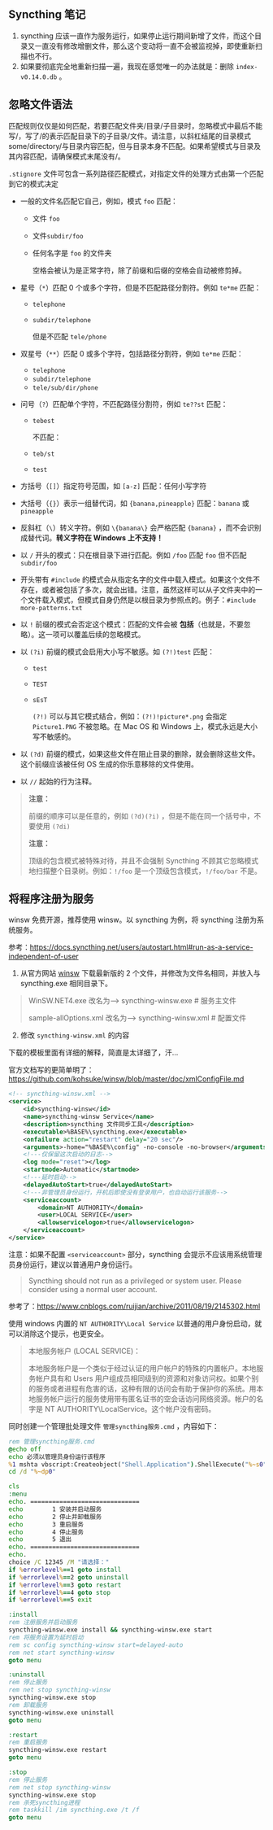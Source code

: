 ## Syncthing 笔记

1. syncthing 应该一直作为服务运行，如果停止运行期间新增了文件，而这个目录又一直没有修改增删文件，那么这个变动将一直不会被监视掉，即使重新扫描也不行。
2. 如果要彻底完全地重新扫描一遍，我现在感觉唯一的办法就是：删除 `index-v0.14.0.db` 。

## 忽略文件语法

匹配规则仅仅是如何匹配，若要匹配文件夹/目录/子目录时，忽略模式中最后不能写/，写了/的表示匹配目录下的子目录/文件。请注意，以斜杠结尾的目录模式 some/directory/与目录内容匹配，但与目录本身不匹配。如果希望模式与目录及其内容匹配，请确保模式末尾没有/。

`.stignore` 文件可包含一系列路径匹配模式，对指定文件的处理方式由第一个匹配到它的模式决定

- 一般的文件名匹配它自己，例如，模式 `foo` 匹配：

  - 文件 `foo`
  - 文件`subdir/foo`
  - 任何名字是 `foo` 的文件夹

    空格会被认为是正常字符，除了前缀和后缀的空格会自动被修剪掉。

- 星号（`*`）匹配 0 个或多个字符，但是不匹配路径分割符。例如 `te*me` 匹配：

  - `telephone`
  - `subdir/telephone`

    但是不匹配 `tele/phone`

- 双星号（`**`）匹配 0 或多个字符，包括路径分割符，例如 `te*me` 匹配：

  - `telephone`
  - `subdir/telephone`
  - `tele/sub/dir/phone`

- 问号（`?`）匹配单个字符，不匹配路径分割符，例如 `te??st` 匹配：

  - `tebest`

    不匹配：

  - `teb/st`
  - `test`

- 方括号（`[]`）指定符号范围，如 `[a-z]` 匹配：任何小写字符

- 大括号（`{}`）表示一组替代词，如 `{banana,pineapple}` 匹配：`banana` 或 `pineapple`

- 反斜杠（`\`）转义字符。例如 `\{banana\}` 会严格匹配 `{banana}` ，而不会识别成替代词。**转义字符在 Windows 上不支持！**

- 以 `/` 开头的模式：只在根目录下进行匹配。例如 `/foo` 匹配 `foo` 但不匹配 `subdir/foo`

- 开头带有 `#include` 的模式会从指定名字的文件中载入模式。如果这个文件不存在，或者被包括了多次，就会出错。注意，虽然这样可以从子文件夹中的一个文件载入模式，但模式自身仍然是以根目录为参照点的。例子：`#include more-patterns.txt`

- 以 `!` 前缀的模式会否定这个模式：匹配的文件会被 **包括**（也就是，不要忽略）。这一项可以覆盖后续的忽略模式。

- 以 `(?i)` 前缀的模式会启用大小写不敏感。如 `(?!)test` 匹配：

  - `test`
  - `TEST`
  - `sEsT`

    `(?!)` 可以与其它模式结合，例如：`(?!)!picture*.png` 会指定 `Picture1.PNG` 不被忽略。在 Mac OS 和 Windows 上，模式永远是大小写不敏感的。

- 以 `(?d)` 前缀的模式，如果这些文件在阻止目录的删除，就会删除这些文件。这个前缀应该被任何 OS 生成的你乐意移除的文件使用。

- 以 `//` 起始的行为注释。

> **注意：**
>
> 前缀的顺序可以是任意的，例如 `(?d)(?i)` ，但是不能在同一个括号中，不要使用 `(?di)`
>
> **注意：**
>
> 顶级的包含模式被特殊对待，并且不会强制 Syncthing 不顾其它忽略模式地扫描整个目录树。例如：`!/foo` 是一个顶级包含模式，`!/foo/bar` 不是。

## 将程序注册为服务

winsw 免费开源，推荐使用 winsw。以 syncthing 为例，将 syncthing 注册为系统服务。

参考：<https://docs.syncthing.net/users/autostart.html#run-as-a-service-independent-of-user>

1. 从官方网站 [winsw](https://github.com/kohsuke/winsw)  下载最新版的 2 个文件，并修改为文件名相同，并放入与 syncthing.exe 相同目录下。

>WinSW.NET4.exe               改名为-->           syncthing-winsw.exe        # 服务主文件
>
>sample-allOptions.xml      改名为-->           syncthing-winsw.xml        # 配置文件

2. 修改 `syncthing-winsw.xml` 的内容

下载的模板里面有详细的解释，简直是太详细了，汗...

官方文档写的更简单明了：<https://github.com/kohsuke/winsw/blob/master/doc/xmlConfigFile.md>

```xml
<!-- syncthing-winsw.xml -->
<service>
    <id>syncthing-winsw</id>
    <name>syncthing-winsw Service</name>
    <description>syncthing 文件同步工具</description>
    <executable>%BASE%\syncthing.exe</executable>
    <onfailure action="restart" delay="20 sec"/>
    <arguments>-home="%BASE%\config" -no-console -no-browser</arguments>
    <!---仅保留这次启动的日志-->
    <log mode="reset"></log>
    <startmode>Automatic</startmode>
    <!---延时启动-->
    <delayedAutoStart>true</delayedAutoStart>
    <!---非管理员身份运行，开机后即使没有登录用户，也自动运行该服务-->
    <serviceaccount>
        <domain>NT AUTHORITY</domain>
        <user>LOCAL SERVICE</user>
        <allowservicelogon>true</allowservicelogon>
    </serviceaccount>
</service>
```

注意：如果不配置 `<serviceaccount>` 部分，syncthing 会提示不应该用系统管理员身份运行，建议以普通用户身份运行。

> Syncthing should not run as a privileged or system user. Please consider using a normal user account.

参考了：<https://www.cnblogs.com/ruijian/archive/2011/08/19/2145302.html>

使用 windows 内置的 `NT AUTHORITY\Local Service` 以普通的用户身份启动，就可以消除这个提示，也更安全。

>本地服务帐户 (LOCAL SERVICE)：
>
>本地服务帐户是一个类似于经过认证的用户帐户的特殊的内置帐户。本地服务帐户具有和 Users 用户组成员相同级别的资源和对象访问权。如果个别的服务或者进程有危害的话，这种有限的访问会有助于保护你的系统。用本地服务帐户运行的服务使用带有匿名证书的空会话访问网络资源。帐户的名字是 NT AUTHORITY\\LocalService。这个帐户没有密码。

同时创建一个管理批处理文件 `管理syncthing服务.cmd` ，内容如下：

```cmd
rem 管理syncthing服务.cmd
@echo off
echo 必须以管理员身份运行该程序
%1 mshta vbscript:Createobject("Shell.Application").ShellExecute("%~s0","::","","runas",1)(window.close)&&exit
cd /d "%~dp0"

cls
:menu
echo. ==============================
echo        1 安装并启动服务
echo        2 停止并卸载服务
echo        3 重启服务
echo        4 停止服务
echo        5 退出
echo. ==============================
echo.
choice /C 12345 /M "请选择："
if %errorlevel%==1 goto install
if %errorlevel%==2 goto uninstall
if %errorlevel%==3 goto restart
if %errorlevel%==4 goto stop
if %errorlevel%==5 exit

:install
rem 注册服务并启动服务
syncthing-winsw.exe install && syncthing-winsw.exe start
rem 将服务设置为延时启动
rem sc config syncthing-winsw start=delayed-auto
rem net start syncthing-winsw
goto menu

:uninstall
rem 停止服务
rem net stop syncthing-winsw
syncthing-winsw.exe stop
rem 卸载服务
syncthing-winsw.exe uninstall
goto menu

:restart
rem 重启服务
syncthing-winsw.exe restart
goto menu

:stop
rem 停止服务
rem net stop syncthing-winsw
syncthing-winsw.exe stop
rem 杀死syncthing进程
rem taskkill /im syncthing.exe /t /f
goto menu
```
